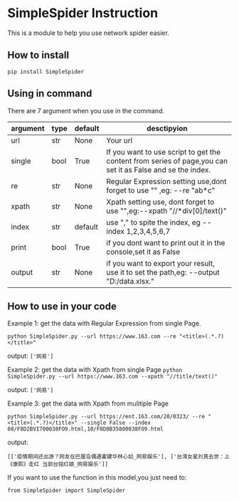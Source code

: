 # SimpleSpider Instruction
This is a module to help you use network spider easier.
## How to install 

```pip install SimpleSpider```

## Using in command
There are 7 argument when you use in the command.

| argument | type |default|desctipyion|
| --- | --- | --- |---|
|url|str|None|Your url
single|bool|True|If you want to use script to get the content from series of page,you can set it as False and se the index. 
|re|str|None|Regular Expression setting use,dont forget to use "" ,eg: --re "ab*c"
|xpath|str|None|Xpath setting use, dont forget to use "",eg:--xpath "//*div[0]/text()"
|index|str|default|use "," to spite the index, eg --index  1,2,3,4,5,6,7
|print|bool|True| if you dont want to print out it in the console,set it as False
|output|str|None| if you want to export your result, use it to set the path,eg: --output "D:/data.xlsx."

## How to use in your code

Example 1:
get the data with Regular Expression from single Page.
```
python SimpleSpider.py --url https://www.163.com --re "<title>(.*.?)</title>"
```

output:
```['网易']```

Example 2:
get the data with Xpath from single Page
```python SimpleSpider.py --url https://www.163.com --xpath "//title/text()"```

output:
```['网易']```

Example 3:
get the data with Xpath from mulitiple Page


```python SimpleSpider.py --url https://ent.163.com/20/0323/ --re "<title>(.*.?)</title>" --single False --index 08/F8D2BVI700038FO9.html,10/F8D8B35800038FO9.html```

output:


```[['疫情期间还出游？网友在巴厘岛偶遇霍建华林心如_网易娱乐'], ['台湾女星刘真去世：上《康熙》走红 当郭台铭红娘_网易娱乐']]```



If you want to use the function in this model,you just need to:


```from SimpleSpider import SimpleSpider```

